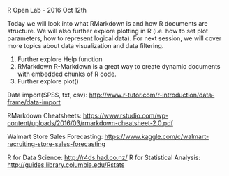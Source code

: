 R Open Lab - 2016 Oct 12th 

Today we will look into what RMarkdown is and how R documents are structure. We will also further explore plotting in R (i.e. how to set plot parameters, how to represent logical data). For next session, we will cover more topics about data visualization and data filtering. 

1.	Further explore Help function
2.	RMarkdown
R-Markdown is a great way to create dynamic documents with embedded chunks of R code.
3.	Further explore plot()

Data import(SPSS, txt, csv): http://www.r-tutor.com/r-introduction/data-frame/data-import


RMarkdown Cheatsheets: https://www.rstudio.com/wp-content/uploads/2016/03/rmarkdown-cheatsheet-2.0.pdf


Walmart Store Sales Forecasting: https://www.kaggle.com/c/walmart-recruiting-store-sales-forecasting


R for Data Science: http://r4ds.had.co.nz/
R for Statistical Analysis: http://guides.library.columbia.edu/Rstats


